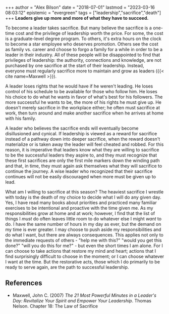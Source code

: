 +++
author = "Alex Bilson"
date = "2018-07-01"
lastmod = "2023-03-16 08:03:12"
epistemic = "evergreen"
tags = ["leadership","sacrifice","death"]
+++
**Leaders give up more and more of what they have to succeed.**

To become a leader takes sacrifice. But many believe the sacrifice is a one-time cost and the privilege of leadership worth the price. For some, the cost is a graduate-level degree program. To others, it's extra hours on the clock to become a star employee who deserves promotion. Others see the cost as family vs. career and choose to forgo a family for a while in order to be a leader in their industry. All of these people will be disappointed to find that privileges of leadership: the authority, connections and knowledge, are not purchased by one sacrifice at the start of their leadership. Instead, everyone must regularly sacrifice more to maintain and grow as leaders ({{< cite name=Maxwell >}}).

A leader loses rights that he would have if he weren't leading. He loses control of his schedule to be available for those who follow him. He loses his choice to do what he wants in favor of what's best for his followers. The more successful he wants to be, the more of his rights he must give up. He doesn't merely sacrifice in the workplace either; he often must sacrifice at work, then turn around and make another sacrifice when he arrives at home with his family.

A leader who believes the sacrifice ends will eventually become disillusioned and cynical. If leadership is viewed as a reward for sacrifice instead of a pathway down into deeper sacrifice, when the reward doesn't materialize or is taken away the leader will feel cheated and robbed. For this reason, it is imperative that leaders know what they are willing to sacrifice to be the successful leaders they aspire to, and they must recognize that these first sacrifices are only the first mile markers down the winding path and that, in time, they must again ask themselves what they will sacrifice to continue the journey. A wise leader who recognized that their sacrifice continues will not be easily discouraged when more must be given up to lead.

What am I willing to sacrifice at this season? The heaviest sacrifice I wrestle with today is the death of my choice to decide what I will do any given day. Yes, I have read many books about priorities and practiced many familiar exercises to be intentional and proactive with the time given me. As my responsibilities grow at home and at work; however, I find that the list of things I _must_ do often leaves little room to do whatever else I might _want_ to do. I have the same number of hours in my day as ever, but the demand on my time is ever greater. I may choose to push aside my responsibilities and do what I want, but there are always consequences. This applies not only to the immediate requests of others - "help me with this?" "would you get this done?" "will you do this for me?" - but even the short times I am alone. For I can choose to take actions that restore my mind and heart; actions that I find surprisingly difficult to choose in the moment; or I can choose whatever I want at the time. But the restorative acts, those which I do primarily to be ready to serve again, are the path to successful leadership.

## References

- Maxwell, John C. (2007) _The 21 Most Powerful Minutes in a Leader's Day: Revitalize Your Spirit and Empower Your Leadership_. Thomas Nelson. Chapter 18: The Law of Sacrifice
